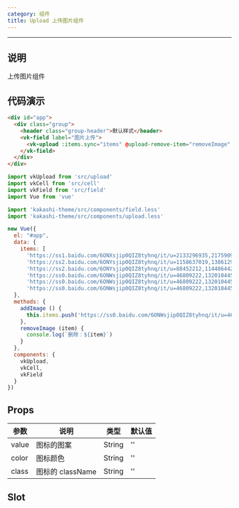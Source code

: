 ```yaml
---
category: 组件
title: Upload 上传图片组件
---
```

---

## 说明

上传图片组件

## 代码演示

```html
<div id="app">
  <div class="group">
    <header class="group-header">默认样式</header>
    <vk-field label="图片上传">
      <vk-upload :items.sync="items" @upload-remove-item="removeImage" @upload-add-item="addImage" :max="9"></vk-upload>
    </vk-field>
  </div>
</div>
```


```js
import vkUpload from 'src/upload'
import vkCell from 'src/cell'
import vkField from 'src/field'
import Vue from 'vue'

import 'kakashi-theme/src/components/field.less'
import 'kakashi-theme/src/components/upload.less'

new Vue({
  el: "#app",
  data: {
    items: [
      'https://ss1.baidu.com/6ONXsjip0QIZ8tyhnq/it/u=2133296935,2175909175&fm=80',
      'https://ss2.baidu.com/6ONYsjip0QIZ8tyhnq/it/u=1158637019,1386129520&fm=58',
      'https://ss2.baidu.com/6ONYsjip0QIZ8tyhnq/it/u=88452212,114486442&fm=58',
      'https://ss0.baidu.com/6ONWsjip0QIZ8tyhnq/it/u=46809222,1320104452&fm=58',
      'https://ss0.baidu.com/6ONWsjip0QIZ8tyhnq/it/u=46809222,1320104452&fm=58',
      'https://ss0.baidu.com/6ONWsjip0QIZ8tyhnq/it/u=46809222,1320104452&fm=58']
  },
  methods: {
    addImage () {
      this.items.push('https://ss0.baidu.com/6ONWsjip0QIZ8tyhnq/it/u=46809222,1320104452&fm=58')
    },
    removeImage (item) {
      console.log(`删除：${item}`)
    }
  },
  components: {
    vkUpload,
    vkCell,
    vkField
  }
})
```

## Props

| 参数      | 说明                                     | 类型       | 默认值 |
|-----------|------------------------------------------|------------|-------|
| value | 图标的图案 | String  | ''    |
| color | 图标颜色 | String | '' |
| class | 图标的 className | String | '' |

## Slot
